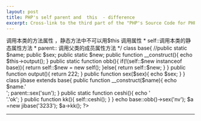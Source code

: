 ```yaml
---
layout: post
title: PHP's self parent and  this  - difference
excerpt: Cross-link to the third part of the "PHP's Source Code for PHP Developers" series, covering how PHP values are represented internally and used throughout the source code.
---
```



<?php
/**
*	$this->调用本类的方法属性 ，静态方法中不可以用$this 调用属性
*	self::调用本类的静态属性方法
*	parent:: 调用父类的成员属性方法
*/
	
	class base{
		//public static $name;
		public $sex;
		public static $new;
		
		public function __construct(){
			echo $this->output();
		}
		public static function obb(){
			if(!(self::$new instanceof base)){
				return  self::$new = new self();	
			}else{
				return self::$new;
			}
		}
		
		public function output(){
			return 222;
		}
		
		public function sex($sex){
			echo  $sex;
			
		}
	}
	
	
	class jibase extends base{
		public function __construct($name){
			echo $name.'<br>';
			parent::sex('sun');
		}
		
		public static function ceshi(){
			echo '<br>'.'ok';
		}
		
		public function kk(){
			self::ceshi();
		}
		
	}
	

	echo base::obb()->sex('nv');
	
	$a =new jibase('3233');
	$a->kk();
?>
-----------------------
